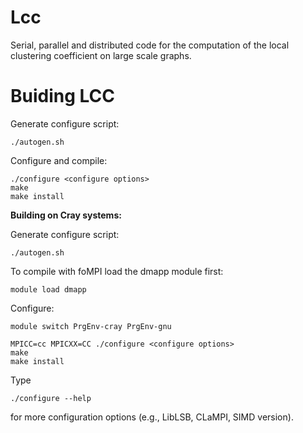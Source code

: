 # Lcc
Serial, parallel and distributed code for the computation of the local clustering coefficient on large scale graphs.

# Buiding LCC

Generate configure script:
```
./autogen.sh
```

Configure and compile:
```
./configure <configure options>
make 
make install
```


**Building on Cray systems:**

Generate configure script:
```
./autogen.sh
```

To compile with foMPI load the dmapp module first:
```
module load dmapp
```

Configure:
```
module switch PrgEnv-cray PrgEnv-gnu

MPICC=cc MPICXX=CC ./configure <configure options>
make
make install
```

Type
```
./configure --help
```
for more configuration options (e.g., LibLSB, CLaMPI, SIMD version).

